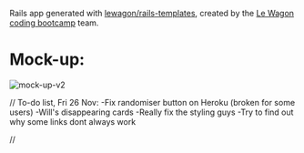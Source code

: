 Rails app generated with [lewagon/rails-templates](https://github.com/lewagon/rails-templates), created by the [Le Wagon coding bootcamp](https://www.lewagon.com) team.

# Mock-up:
![mock-up-v2](https://github.com/Willhol60/phasebook/phasebook-V2.png?raw=true)

//
To-do list, Fri 26 Nov:
-Fix randomiser button on Heroku (broken for some users)
-Will's disappearing cards
-Really fix the styling guys
-Try to find out why some links dont always work




//
